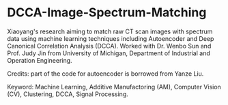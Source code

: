 # DCCA-Image-Spectrum-Matching
Xiaoyang's research aiming to match raw CT scan images with spectrum data using machine learning techniques including Autoencoder and Deep Canonical Correlation Analysis (DCCA). Worked with Dr. Wenbo Sun and Prof. Judy Jin from University of Michigan, Department of Industrial and Operation Engineering.

Credits: part of the code for autoencoder is borrowed from Yanze Liu.

Keyword: Machine Learning, Additive Manufactoring (AM), Computer Vision (CV), Clustering, DCCA, Signal Processing.
